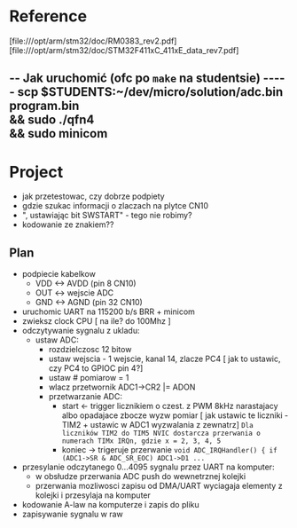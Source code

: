 # Reference 
[file:///opt/arm/stm32/doc/RM0383_rev2.pdf]
[file:///opt/arm/stm32/doc/STM32F411xC_411xE_data_rev7.pdf]

-- Jak uruchomić (ofc po `make` na studentsie) -----
scp $STUDENTS:~/dev/micro/solution/adc.bin program.bin \
&& sudo ./qfn4 \
&& sudo minicom
----------------------

# Project 
- jak przetestowac, czy dobrze podpiety
- gdzie szukac informacji o zlaczach na plytce CN10
- ", ustawiając bit SWSTART" - tego nie robimy? 
- kodowanie ze znakiem?? 

## Plan 
- podpiecie kabelkow
    - VDD <-> AVDD (pin 8 CN10)
    - OUT <-> wejscie ADC
    - GND <-> AGND (pin 32 CN10)
- uruchomic UART na 115200 b/s BRR + minicom
- zwieksz clock CPU [ na ile? do 100Mhz ]
- odczytywanie sygnalu z ukladu:
    - ustaw ADC: 
        - rozdzielczosc 12 bitow 
        - ustaw wejscia - 1 wejscie, kanal 14, zlacze PC4 [ jak to ustawic, czy PC4 to GPIOC pin 4?] 
        - ustaw # pomiarow = 1
        - wlacz przetwornik ADC1->CR2 |= ADON
        - przetwarzanie ADC: 
            - start <- trigger licznikiem o czest. z PWM 8kHz narastajacy albo opadajace zbocze wyzw pomiar 
                       [ jak ustawic te liczniki - TIM2 + ustawic w ADC1 wyzwalania z zewnatrz]
                        `Dla liczników TIM2 do TIM5 NVIC dostarcza przerwania o numerach TIMx IRQn, gdzie x = 2, 3, 4, 5`
            - koniec -> trigeruje przerwanie `void ADC_IRQHandler() { if (ADC1->SR & ADC_SR_EOC) ADC1->D1 ... `
- przesylanie odczytanego 0...4095 sygnalu przez UART na komputer:
    - w obsłudze przerwania ADC push do wewnetrznej kolejki
    - przerwania mozliwosci zapisu od DMA/UART wyciagaja elementy z kolejki i przesylaja na komputer
- kodowanie A-law na komputerze i zapis do pliku 
- zapisywanie sygnalu w raw
